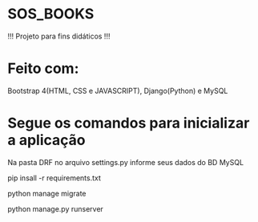 # SOS_BOOKS

!!! Projeto para fins didáticos !!!

# Feito com:

Bootstrap 4(HTML, CSS e JAVASCRIPT), Django(Python) e MySQL

# Segue os comandos para inicializar a aplicação

Na pasta DRF no arquivo settings.py informe seus dados do BD MySQL

pip insall -r requirements.txt

python manage migrate

python manage.py runserver
